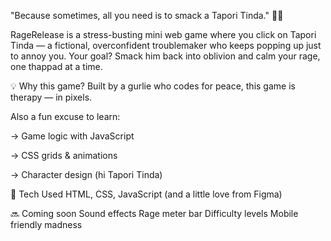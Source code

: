 "Because sometimes, all you need is to smack a Tapori Tinda." 😮‍💨

RageRelease is a stress-busting mini web game where you click on Tapori Tinda — a fictional, overconfident troublemaker who keeps popping up just to annoy you. Your goal? Smack him back into oblivion and calm your rage, one thappad at a time.

💡 Why this game?
Built by a gurlie who codes for peace, this game is therapy — in pixels.

Also a fun excuse to learn:

-> Game logic with JavaScript

-> CSS grids & animations

-> Character design (hi Tapori Tinda)

🔧 Tech Used
HTML, CSS, JavaScript (and a little love from Figma)

🔜 Coming soon
Sound effects
Rage meter bar
Difficulty levels
Mobile friendly madness
